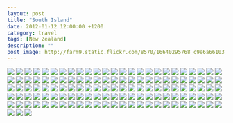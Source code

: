 ```yaml
---
layout: post
title: "South Island"
date: 2012-01-12 12:00:00 +1200
category: travel
tags: [New Zealand]
description: ""
post_image: http://farm9.static.flickr.com/8570/16640295768_c9e6a66103_o.jpg
---
```

[![](http://farm8.static.flickr.com/7442/9552225297_5eda215ac3_c.jpg)](http://farm8.static.flickr.com/7442/9552225297_b8b9cce16d_o.jpg)
[![](http://farm3.static.flickr.com/2827/9555017006_a43af45d70_c.jpg)](http://farm3.static.flickr.com/2827/9555017006_b51e5e7d62_o.jpg)
[![](http://farm4.static.flickr.com/3785/9552227301_5ab2b1951b_c.jpg)](http://farm4.static.flickr.com/3785/9552227301_4032e90615_o.jpg)
[![](http://farm8.static.flickr.com/7441/9555019246_3f6272b50c_c.jpg)](http://farm8.static.flickr.com/7441/9555019246_a2aecf086d_o.jpg)
[![](http://farm6.static.flickr.com/5550/9555019964_299e9c52a9_c.jpg)](http://farm6.static.flickr.com/5550/9555019964_b9af5c3664_o.jpg)
[![](http://farm3.static.flickr.com/2815/9552229665_7eb7e17578_c.jpg)](http://farm3.static.flickr.com/2815/9552229665_cbab91b427_o.jpg)
[![](http://farm6.static.flickr.com/5445/9552230211_ddf3c62649_c.jpg)](http://farm6.static.flickr.com/5445/9552230211_9bc797789a_o.jpg)
[![](http://farm4.static.flickr.com/3784/9555022694_77d91c4b7e_c.jpg)](http://farm4.static.flickr.com/3784/9555022694_4b703c9f2a_o.jpg)
[![](http://farm6.static.flickr.com/5543/9552232517_7477c24f4d_c.jpg)](http://farm6.static.flickr.com/5543/9552232517_08a5de8cdf_o.jpg)
[![](http://farm6.static.flickr.com/5452/9555024188_45717e690b_c.jpg)](http://farm6.static.flickr.com/5452/9555024188_d3f3980b00_o.jpg)
[![](http://farm6.static.flickr.com/5451/9552234331_5bff60a67a_c.jpg)](http://farm6.static.flickr.com/5451/9552234331_a983808f02_o.jpg)
[![](http://farm6.static.flickr.com/5540/9552235319_3e20408156_c.jpg)](http://farm6.static.flickr.com/5540/9552235319_a793dd613e_o.jpg)
[![](http://farm6.static.flickr.com/5460/9555026990_fcf0195ae4_c.jpg)](http://farm6.static.flickr.com/5460/9555026990_2ae44fc8f0_o.jpg)
[![](http://farm8.static.flickr.com/7317/9552236979_7644091f71_c.jpg)](http://farm8.static.flickr.com/7317/9552236979_a8d233b116_o.jpg)
[![](http://farm4.static.flickr.com/3769/9552238037_f4f6c4ca05_c.jpg)](http://farm4.static.flickr.com/3769/9552238037_30e3763e45_o.jpg)
[![](http://farm4.static.flickr.com/3718/9552238965_a99d0b7b49_c.jpg)](http://farm4.static.flickr.com/3718/9552238965_2e194dd00d_o.jpg)
[![](http://farm3.static.flickr.com/2868/9552239835_e5640848d4_c.jpg)](http://farm3.static.flickr.com/2868/9552239835_0b4dd3e4a4_o.jpg)
[![](http://farm4.static.flickr.com/3665/9552240693_3d5d1ac6e6_c.jpg)](http://farm4.static.flickr.com/3665/9552240693_dc0fd5d529_o.jpg)
[![](http://farm3.static.flickr.com/2856/9555032200_9e89540ec9_c.jpg)](http://farm3.static.flickr.com/2856/9555032200_4a0c95ffd0_o.jpg)
[![](http://farm4.static.flickr.com/3695/9555033088_1f51b39761_c.jpg)](http://farm4.static.flickr.com/3695/9555033088_c6d2e5040c_o.jpg)
[![](http://farm4.static.flickr.com/3833/9552242919_7983232533_c.jpg)](http://farm4.static.flickr.com/3833/9552242919_421050969b_o.jpg)
[![](http://farm4.static.flickr.com/3763/9555034410_6c6847bb21_c.jpg)](http://farm4.static.flickr.com/3763/9555034410_a020e76b1b_o.jpg)
[![](http://farm4.static.flickr.com/3812/9555035274_7bf9ce35a3_c.jpg)](http://farm4.static.flickr.com/3812/9555035274_df9688c996_o.jpg)
[![](http://farm6.static.flickr.com/5528/9552245423_5844a1ff61_c.jpg)](http://farm6.static.flickr.com/5528/9552245423_dc977fe602_o.jpg)
[![](http://farm8.static.flickr.com/7453/9555036902_e9624b2437_c.jpg)](http://farm8.static.flickr.com/7453/9555036902_e8c1cc6fd9_o.jpg)
[![](http://farm8.static.flickr.com/7394/9552247233_5ac226467c_c.jpg)](http://farm8.static.flickr.com/7394/9552247233_8417d26474_o.jpg)
[![](http://farm4.static.flickr.com/3772/9555038806_8cb877c64f_c.jpg)](http://farm4.static.flickr.com/3772/9555038806_30a3289e3e_o.jpg)
[![](http://farm4.static.flickr.com/3745/9552249199_95aa00111d_c.jpg)](http://farm4.static.flickr.com/3745/9552249199_2c40d12841_o.jpg)
[![](http://farm3.static.flickr.com/2888/9552250047_9b0fbb232a_c.jpg)](http://farm3.static.flickr.com/2888/9552250047_f56972bf82_o.jpg)
[![](http://farm4.static.flickr.com/3744/9555041230_3b43254bb2_c.jpg)](http://farm4.static.flickr.com/3744/9555041230_b2d82545d7_o.jpg)
[![](http://farm3.static.flickr.com/2865/9555042266_3ae3807315_c.jpg)](http://farm3.static.flickr.com/2865/9555042266_3bf00ef610_o.jpg)
[![](http://farm4.static.flickr.com/3818/9555043050_e0f7734972_c.jpg)](http://farm4.static.flickr.com/3818/9555043050_bf27a78a3a_o.jpg)
[![](http://farm3.static.flickr.com/2857/9552252989_7aa25f1024_c.jpg)](http://farm3.static.flickr.com/2857/9552252989_3ec49399ce_o.jpg)
[![](http://farm8.static.flickr.com/7315/9555044782_9669d9097d_c.jpg)](http://farm8.static.flickr.com/7315/9555044782_b9da63cc98_o.jpg)
[![](http://farm6.static.flickr.com/5476/9555045354_0e1b75c581_c.jpg)](http://farm6.static.flickr.com/5476/9555045354_6677707c82_o.jpg)
[![](http://farm4.static.flickr.com/3821/9552255559_c337c525ff_c.jpg)](http://farm4.static.flickr.com/3821/9552255559_003c16e3f4_o.jpg)
[![](http://farm3.static.flickr.com/2851/9555047392_eb09f4c800_c.jpg)](http://farm3.static.flickr.com/2851/9555047392_470f278d29_o.jpg)
[![](http://farm8.static.flickr.com/7378/9555048166_613568b704_c.jpg)](http://farm8.static.flickr.com/7378/9555048166_54fa2f6085_o.jpg)
[![](http://farm6.static.flickr.com/5448/9552258743_3c8ca0865a_c.jpg)](http://farm6.static.flickr.com/5448/9552258743_24b5126fbd_o.jpg)
[![](http://farm4.static.flickr.com/3729/9555050350_4af45ec522_c.jpg)](http://farm4.static.flickr.com/3729/9555050350_5b5c56d5bd_o.jpg)
[![](http://farm4.static.flickr.com/3820/9555051382_8e3542e1c3_c.jpg)](http://farm4.static.flickr.com/3820/9555051382_6b107a1200_o.jpg)
[![](http://farm6.static.flickr.com/5444/9552261513_6c1fc0ca4e_c.jpg)](http://farm6.static.flickr.com/5444/9552261513_49ea505575_o.jpg)
[![](http://farm6.static.flickr.com/5447/9552262335_f2451dedc3_c.jpg)](http://farm6.static.flickr.com/5447/9552262335_f8cd47f75f_o.jpg)
[![](http://farm8.static.flickr.com/7365/9552263305_5df7c609fc_c.jpg)](http://farm8.static.flickr.com/7365/9552263305_9f1786d0ba_o.jpg)
[![](http://farm6.static.flickr.com/5529/9552264159_f5ca86849f_c.jpg)](http://farm6.static.flickr.com/5529/9552264159_f9d72bbdbc_o.jpg)
[![](http://farm4.static.flickr.com/3776/9555055946_82e737cc3a_c.jpg)](http://farm4.static.flickr.com/3776/9555055946_6ee1cc8740_o.jpg)
[![](http://farm4.static.flickr.com/3702/9555057144_d240a8f4ef_c.jpg)](http://farm4.static.flickr.com/3702/9555057144_592b77f30d_o.jpg)
[![](http://farm6.static.flickr.com/5520/9552267319_0ece1abeb8_c.jpg)](http://farm6.static.flickr.com/5520/9552267319_21e5a9a30a_o.jpg)
[![](http://farm6.static.flickr.com/5345/9552268295_07d87b32d6_c.jpg)](http://farm6.static.flickr.com/5345/9552268295_d7a6348033_o.jpg)
[![](http://farm4.static.flickr.com/3676/9555060300_92540ed411_c.jpg)](http://farm4.static.flickr.com/3676/9555060300_d0b1f67f18_o.jpg)
[![](http://farm4.static.flickr.com/3768/9555060668_1d4ff8437f_c.jpg)](http://farm4.static.flickr.com/3768/9555060668_b36850f408_o.jpg)
[![](http://farm6.static.flickr.com/5512/9555060926_d9ae2acdcd_c.jpg)](http://farm6.static.flickr.com/5512/9555060926_5bfc554f7d_o.jpg)
[![](http://farm4.static.flickr.com/3828/9555061244_715132a1c5_c.jpg)](http://farm4.static.flickr.com/3828/9555061244_2d1223ff02_o.jpg)
[![](http://farm8.static.flickr.com/7411/9552271643_686b44f567_c.jpg)](http://farm8.static.flickr.com/7411/9552271643_2089d38a8f_o.jpg)
[![](http://farm4.static.flickr.com/3806/9555062966_67f8f13c54_c.jpg)](http://farm4.static.flickr.com/3806/9555062966_31c655857e_o.jpg)
[![](http://farm4.static.flickr.com/3758/9552273183_3a84cf7bf9_c.jpg)](http://farm4.static.flickr.com/3758/9552273183_36d85bfe2d_o.jpg)
[![](http://farm3.static.flickr.com/2890/9555065062_aae8768316_c.jpg)](http://farm3.static.flickr.com/2890/9555065062_9cbff75212_o.jpg)
[![](http://farm6.static.flickr.com/5506/9555066004_8aca9857e9_c.jpg)](http://farm6.static.flickr.com/5506/9555066004_4ee72857d2_o.jpg)
[![](http://farm4.static.flickr.com/3831/9555066756_1b5b54297c_c.jpg)](http://farm4.static.flickr.com/3831/9555066756_26924e8cf2_o.jpg)
[![](http://farm3.static.flickr.com/2838/9555067204_bb25db7956_c.jpg)](http://farm3.static.flickr.com/2838/9555067204_09ab874082_o.jpg)
[![](http://farm8.static.flickr.com/7399/9555068046_9bcb4bb147_c.jpg)](http://farm8.static.flickr.com/7399/9555068046_19b1d284e5_o.jpg)
[![](http://farm6.static.flickr.com/5522/9555068568_231a36b40e_c.jpg)](http://farm6.static.flickr.com/5522/9555068568_a48b7731be_o.jpg)
[![](http://farm3.static.flickr.com/2825/9555069552_5040209441_c.jpg)](http://farm3.static.flickr.com/2825/9555069552_87e7bdbe5f_o.jpg)
[![](http://farm6.static.flickr.com/5332/9552279783_af87b6fd2e_c.jpg)](http://farm6.static.flickr.com/5332/9552279783_0df5b21673_o.jpg)
[![](http://farm6.static.flickr.com/5446/9555071626_f8802f772a_c.jpg)](http://farm6.static.flickr.com/5446/9555071626_15acd8a6f5_o.jpg)
[![](http://farm3.static.flickr.com/2848/9552281925_fc96caa770_c.jpg)](http://farm3.static.flickr.com/2848/9552281925_dd6d122485_o.jpg)
[![](http://farm3.static.flickr.com/2851/9555073454_19fa62bf97_c.jpg)](http://farm3.static.flickr.com/2851/9555073454_2b08ce2907_o.jpg)
[![](http://farm3.static.flickr.com/2868/9552283747_67f4a57952_c.jpg)](http://farm3.static.flickr.com/2868/9552283747_d43b3293b3_o.jpg)
[![](http://farm6.static.flickr.com/5474/9552284661_56a2b2b7d0_c.jpg)](http://farm6.static.flickr.com/5474/9552284661_b6b7c3623f_o.jpg)
[![](http://farm4.static.flickr.com/3703/9555076204_4df7887c3a_c.jpg)](http://farm4.static.flickr.com/3703/9555076204_d7202709dd_o.jpg)
[![](http://farm8.static.flickr.com/7457/9552286499_fb6f274c02_c.jpg)](http://farm8.static.flickr.com/7457/9552286499_630bd0e0fa_o.jpg)
[![](http://farm3.static.flickr.com/2880/9555077668_61ac098f8f_c.jpg)](http://farm3.static.flickr.com/2880/9555077668_0c2636e800_o.jpg)
[![](http://farm8.static.flickr.com/7425/9552287617_7e83458a0a_c.jpg)](http://farm8.static.flickr.com/7425/9552287617_d7611c9a83_o.jpg)
[![](http://farm3.static.flickr.com/2888/9552288261_9dd52fe732_c.jpg)](http://farm3.static.flickr.com/2888/9552288261_4391b8526d_o.jpg)
[![](http://farm8.static.flickr.com/7332/9552289503_72de108026_c.jpg)](http://farm8.static.flickr.com/7332/9552289503_744bc9cfc1_o.jpg)
[![](http://farm4.static.flickr.com/3756/9555080990_bb20f7c3d4_c.jpg)](http://farm4.static.flickr.com/3756/9555080990_2a5b130484_o.jpg)
[![](http://farm8.static.flickr.com/7453/9552291435_8c6a92b6fd_c.jpg)](http://farm8.static.flickr.com/7453/9552291435_a4c5c29339_o.jpg)
[![](http://farm3.static.flickr.com/2847/9552292369_a65f14a60f_c.jpg)](http://farm3.static.flickr.com/2847/9552292369_6412583e68_o.jpg)
[![](http://farm8.static.flickr.com/7281/9555083180_61f21e3da0_c.jpg)](http://farm8.static.flickr.com/7281/9555083180_83496330eb_o.jpg)
[![](http://farm8.static.flickr.com/7339/9552293749_e2894a10fa_c.jpg)](http://farm8.static.flickr.com/7339/9552293749_4518bcd2e4_o.jpg)
[![](http://farm4.static.flickr.com/3805/9552294551_0baf58400d_c.jpg)](http://farm4.static.flickr.com/3805/9552294551_10901e4fb7_o.jpg)
[![](http://farm6.static.flickr.com/5443/9555085422_0e859ab75f_c.jpg)](http://farm6.static.flickr.com/5443/9555085422_3546158afa_o.jpg)
[![](http://farm3.static.flickr.com/2892/9552295913_651438edec_c.jpg)](http://farm3.static.flickr.com/2892/9552295913_72c7926248_o.jpg)
[![](http://farm8.static.flickr.com/7429/9552296645_c65c3c31ae_c.jpg)](http://farm8.static.flickr.com/7429/9552296645_057d71008a_o.jpg)
[![](http://farm4.static.flickr.com/3754/9555087510_a598deb25e_c.jpg)](http://farm4.static.flickr.com/3754/9555087510_3c3d1b97f8_o.jpg)
[![](http://farm4.static.flickr.com/3828/9552297803_5e7d70fae2_c.jpg)](http://farm4.static.flickr.com/3828/9552297803_a7c91978b5_o.jpg)
[![](http://farm3.static.flickr.com/2874/9555088512_a5513374fa_c.jpg)](http://farm3.static.flickr.com/2874/9555088512_543c02361c_o.jpg)
[![](http://farm8.static.flickr.com/7309/9555089326_58019570dd_c.jpg)](http://farm8.static.flickr.com/7309/9555089326_37aa689a5c_o.jpg)
[![](http://farm8.static.flickr.com/7434/9552299687_3a9798ae86_c.jpg)](http://farm8.static.flickr.com/7434/9552299687_d55b29f67c_o.jpg)
[![](http://farm3.static.flickr.com/2831/9555090642_f87c52d384_c.jpg)](http://farm3.static.flickr.com/2831/9555090642_a0b05ef916_o.jpg)
[![](http://farm8.static.flickr.com/7435/9555091620_7879ee3c4f_c.jpg)](http://farm8.static.flickr.com/7435/9555091620_4e62b3b23f_o.jpg)
[![](http://farm8.static.flickr.com/7380/9552302679_a95f29b560_c.jpg)](http://farm8.static.flickr.com/7380/9552302679_56dfe550c8_o.jpg)
[![](http://farm4.static.flickr.com/3722/9555093930_cb68e20222_c.jpg)](http://farm4.static.flickr.com/3722/9555093930_a41033a585_o.jpg)
[![](http://farm8.static.flickr.com/7394/9555094748_a17945c1d7_c.jpg)](http://farm8.static.flickr.com/7394/9555094748_a6a5f86f2e_o.jpg)
[![](http://farm4.static.flickr.com/3733/9552305249_d7ea2b3f21_c.jpg)](http://farm4.static.flickr.com/3733/9552305249_02894c31d3_o.jpg)
[![](http://farm3.static.flickr.com/2805/9555095584_47f016436d_c.jpg)](http://farm3.static.flickr.com/2805/9555095584_76f7f475eb_o.jpg)
[![](http://farm8.static.flickr.com/7418/9555096510_e33f337b73_c.jpg)](http://farm8.static.flickr.com/7418/9555096510_8b2df72693_o.jpg)
[![](http://farm8.static.flickr.com/7431/9555097102_50a121b20a_c.jpg)](http://farm8.static.flickr.com/7431/9555097102_9723d5b74f_o.jpg)
[![](http://farm4.static.flickr.com/3685/9555098042_135837ae6e_c.jpg)](http://farm4.static.flickr.com/3685/9555098042_1c9226002a_o.jpg)
[![](http://farm4.static.flickr.com/3715/9552308769_75f39bd24b_c.jpg)](http://farm4.static.flickr.com/3715/9552308769_2b95239494_o.jpg)
[![](http://farm6.static.flickr.com/5336/9555099422_7890594004_c.jpg)](http://farm6.static.flickr.com/5336/9555099422_8906f7e46b_o.jpg)
[![](http://farm6.static.flickr.com/5510/9552310129_1c7fc01685_c.jpg)](http://farm6.static.flickr.com/5510/9552310129_3d1c2c2e00_o.jpg)
[![](http://farm4.static.flickr.com/3762/9555100780_5b11d77432_c.jpg)](http://farm4.static.flickr.com/3762/9555100780_e8f4347687_o.jpg)
[![](http://farm8.static.flickr.com/7314/9552311577_39e8debecc_c.jpg)](http://farm8.static.flickr.com/7314/9552311577_9755cc21cf_o.jpg)
[![](http://farm6.static.flickr.com/5504/9555102448_5784fdc7a6_c.jpg)](http://farm6.static.flickr.com/5504/9555102448_3b8c25cb12_o.jpg)
[![](http://farm4.static.flickr.com/3702/9555103386_086dd02368_c.jpg)](http://farm4.static.flickr.com/3702/9555103386_fbcf2f356e_o.jpg)
[![](http://farm6.static.flickr.com/5547/9555104556_a5d8cd4e8a_c.jpg)](http://farm6.static.flickr.com/5547/9555104556_f813724449_o.jpg)
[![](http://farm3.static.flickr.com/2872/9555105524_8fe3b5d0cf_c.jpg)](http://farm3.static.flickr.com/2872/9555105524_90ac00e3e7_o.jpg)
[![](http://farm3.static.flickr.com/2873/9552316117_ceb695895a_c.jpg)](http://farm3.static.flickr.com/2873/9552316117_7b6e8ecdab_o.jpg)
[![](http://farm4.static.flickr.com/3686/9552316819_03e781b2d8_c.jpg)](http://farm4.static.flickr.com/3686/9552316819_f3a176f39b_o.jpg)
[![](http://farm8.static.flickr.com/7459/9552317427_1e4a56083b_c.jpg)](http://farm8.static.flickr.com/7459/9552317427_a8a1ca0b95_o.jpg)
[![](http://farm6.static.flickr.com/5496/9555108024_8e4c295f17_c.jpg)](http://farm6.static.flickr.com/5496/9555108024_afbddeee4b_o.jpg)
[![](http://farm8.static.flickr.com/7301/9552318781_ff295d97cb_c.jpg)](http://farm8.static.flickr.com/7301/9552318781_0b055269a7_o.jpg)
[![](http://farm6.static.flickr.com/5549/9555109296_5c7d3355fb_c.jpg)](http://farm6.static.flickr.com/5549/9555109296_cc1db862ac_o.jpg)
[![](http://farm8.static.flickr.com/7427/9555109744_4e84d87f52_c.jpg)](http://farm8.static.flickr.com/7427/9555109744_dd0d2088e8_o.jpg)
[![](http://farm3.static.flickr.com/2837/9555110636_a43862f5f6_c.jpg)](http://farm3.static.flickr.com/2837/9555110636_17eec9b3c5_o.jpg)
[![](http://farm8.static.flickr.com/7324/9552321725_1b7e65a2dc_c.jpg)](http://farm8.static.flickr.com/7324/9552321725_24da0fa9e9_o.jpg)
[![](http://farm4.static.flickr.com/3809/9555112446_73a75078ff_c.jpg)](http://farm4.static.flickr.com/3809/9555112446_86e395764a_o.jpg)
[![](http://farm3.static.flickr.com/2828/9555113170_8174745611_c.jpg)](http://farm3.static.flickr.com/2828/9555113170_15cb95f4c9_o.jpg)
[![](http://farm4.static.flickr.com/3702/9552323955_b3af86b2f7_c.jpg)](http://farm4.static.flickr.com/3702/9552323955_55b0828271_o.jpg)
[![](http://farm8.static.flickr.com/7293/9552324595_e3f01f40fd_c.jpg)](http://farm8.static.flickr.com/7293/9552324595_c44e6f1d97_o.jpg)
[![](http://farm4.static.flickr.com/3769/9555115078_212a21aaca_c.jpg)](http://farm4.static.flickr.com/3769/9555115078_6d0004ce15_o.jpg)
[![](http://farm3.static.flickr.com/2843/9555115940_931109ce5a_c.jpg)](http://farm3.static.flickr.com/2843/9555115940_45c7cec087_o.jpg)
[![](http://farm4.static.flickr.com/3762/9552327001_15c6216795_c.jpg)](http://farm4.static.flickr.com/3762/9552327001_8a496648d8_o.jpg)
[![](http://farm8.static.flickr.com/7434/9555117518_2496c75b2d_c.jpg)](http://farm8.static.flickr.com/7434/9555117518_b74ee257ff_o.jpg)
[![](http://farm8.static.flickr.com/7424/9555118714_681923319f_c.jpg)](http://farm8.static.flickr.com/7424/9555118714_5768ba3287_o.jpg)
[![](http://farm4.static.flickr.com/3703/9552329985_5fe8297b9d_c.jpg)](http://farm4.static.flickr.com/3703/9552329985_6e173fc2c9_o.jpg)
[![](http://farm4.static.flickr.com/3680/9552330995_91397bea7c_c.jpg)](http://farm4.static.flickr.com/3680/9552330995_8063289269_o.jpg)
